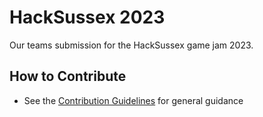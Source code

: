 # HackSussex 2023

Our teams submission for the HackSussex game jam 2023.

## How to Contribute

- See the [Contribution Guidelines](docs/CONTRIBUTING.md) for general guidance